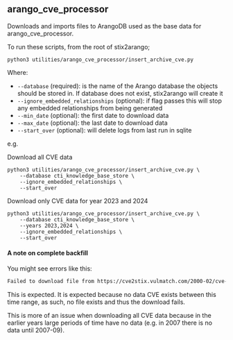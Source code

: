 ## arango_cve_processor

Downloads and imports files to ArangoDB used as the base data for arango_cve_processor.

To run these scripts, from the root of stix2arango;

```shell
python3 utilities/arango_cve_processor/insert_archive_cve.py
```

Where:

* `--database` (required): is the name of the Arango database the objects should be stored in. If database does not exist, stix2arango will create it
* `--ignore_embedded_relationships` (optional): if flag passes this will stop any embedded relationships from being generated
* `--min_date` (optional): the first date to download data
* `--max_date` (optional): the last date to download data
* `--start_over` (optional): will delete logs from last run in sqlite

e.g.

Download all CVE data

```shell
python3 utilities/arango_cve_processor/insert_archive_cve.py \
	--database cti_knowledge_base_store \
	--ignore_embedded_relationships \
	--start_over
```

Download only CVE data for year 2023 and 2024

```shell
python3 utilities/arango_cve_processor/insert_archive_cve.py \
	--database cti_knowledge_base_store \
	--years 2023,2024 \
	--ignore_embedded_relationships \
	--start_over
```

#### A note on complete backfill

You might see errors like this:

```txt
Failed to download file from https://cve2stix.vulmatch.com/2000-02/cve-bundle-2000_02_22-00_00_00-2000_02_22-23_59_59.json with status code 404
```

This is expected. It is expected because no data CVE exists between this time range, as such, no file exists and thus the download fails.

This is more of an issue when downloading all CVE data because in the earlier years large periods of time have no data (e.g. in 2007 there is no data until 2007-09).